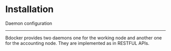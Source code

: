 Installation
=============

Daemon configuration
********************

Bdocker provides two daemons one for the working node and another one for the accounting node. They are implemented as
in RESTFUL APIs. 